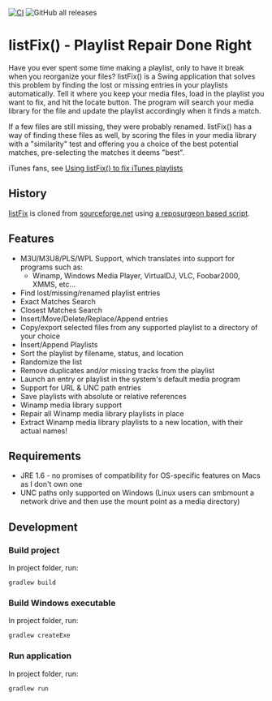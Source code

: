 [![CI](https://github.com/Borewit/listFix/actions/workflows/ci.yml/badge.svg)](https://github.com/Borewit/listFix/actions/workflows/ci.yml)
![GitHub all releases](https://img.shields.io/github/downloads/Borewit/listfix/total)

# listFix() - Playlist Repair Done Right
Have you ever spent some time making a playlist, only to have it break when you reorganize your files? listFix() is a Swing application that solves this problem by finding the lost or missing entries in your playlists automatically.  Tell it where you keep your media files, load in the playlist you want to fix, and hit the locate button.  The program will search your media library for the file and update the playlist accordingly when it finds a match.

If a few files are still missing, they were probably renamed.  listFix() has a way of finding these files as well, by scoring the files in your media library with a "similarity" test and offering you a choice of the best potential matches, pre-selecting the matches it deems "best".

iTunes fans, see [Using listFix() to fix iTunes playlists](https://sourceforge.net/apps/mediawiki/listfix/index.php?title=Fix_iTunes_playlists)

## History

[listFix](https://github.com/Borewit/listFix) is cloned from [sourceforge.net](http://listfix.sourceforge.net/) using [a reposurgeon based script](https://github.com/Borewit/migrate-listFx).

## Features
* M3U/M3U8/PLS/WPL Support, which translates into support for programs such as:
  * Winamp, Windows Media Player, VirtualDJ, VLC, Foobar2000, XMMS, etc...
* Find lost/missing/renamed playlist entries
* Exact Matches Search
* Closest Matches Search
* Insert/Move/Delete/Replace/Append entries
* Copy/export selected files from any supported playlist to a directory of your choice
* Insert/Append Playlists
* Sort the playlist by filename, status, and location
* Randomize the list
* Remove duplicates and/or missing tracks from the playlist
* Launch an entry or playlist in the system's default media program
* Support for URL & UNC path entries
* Save playlists with absolute or relative references
* Winamp media library support
* Repair all Winamp media library playlists in place
* Extract Winamp media library playlists to a new location, with their actual names!

## Requirements
* JRE 1.6 - no promises of compatibility for OS-specific features on Macs as I don't own one
* UNC paths only supported on Windows (Linux users can smbmount a network drive and then use the mount point as a media directory)

## Development

### Build project
In project folder, run:
```shell
gradlew build
```

### Build Windows executable
In project folder, run:
```shell
gradlew createExe
```

### Run application
In project folder, run:
```shell
gradlew run
```
